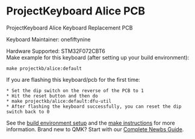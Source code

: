 # ProjectKeyboard Alice PCB

ProjectKeyboard Alice Keyboard Replacement PCB

Keyboard Maintainer: onefiftynine

Hardware Supported: STM32F072CBT6  
Make example for this keyboard (after setting up your build environment):

    make projectkb/alice:default

If you are flashing this keyboard/pcb for the first time:

    * Set the dip switch on the reverse of the PCB to 1
    * Hit the reset button and then do
    * make projectkb/alice:default:dfu-util
    * After flashing the keyboard successfully, you can reset the dip switch back to 0

See the [build environment setup](https://docs.qmk.fm/#/getting_started_build_tools) and the [make instructions](https://docs.qmk.fm/#/getting_started_make_guide) for more information. Brand new to QMK? Start with our [Complete Newbs Guide](https://docs.qmk.fm/#/newbs).
